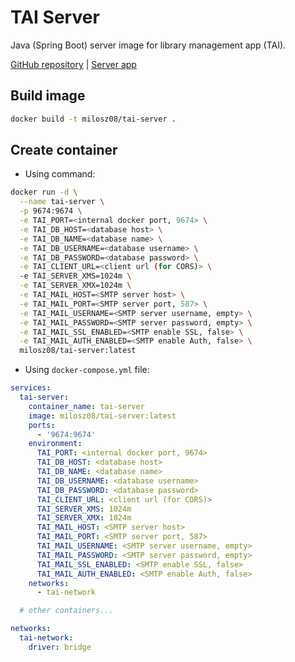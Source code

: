 # TAI Server

Java (Spring Boot) server image for library management app (TAI).

[GitHub repository](https://github.com/milosz08/library-app-tai)
| [Server app](https://github.com/milosz08/library-app-tai/tree/master/tai-server)

## Build image

```bash
docker build -t milosz08/tai-server .
```

## Create container

* Using command:

```bash
docker run -d \
  --name tai-server \
  -p 9674:9674 \
  -e TAI_PORT=<internal docker port, 9674> \
  -e TAI_DB_HOST=<database host> \
  -e TAI_DB_NAME=<database name> \
  -e TAI_DB_USERNAME=<database username> \
  -e TAI_DB_PASSWORD=<database password> \
  -e TAI_CLIENT_URL=<client url (for CORS)> \
  -e TAI_SERVER_XMS=1024m \
  -e TAI_SERVER_XMX=1024m \
  -e TAI_MAIL_HOST=<SMTP server host> \
  -e TAI_MAIL_PORT=<SMTP server port, 587> \
  -e TAI_MAIL_USERNAME=<SMTP server username, empty> \
  -e TAI_MAIL_PASSWORD=<SMTP server password, empty> \
  -e TAI_MAIL_SSL_ENABLED=<SMTP enable SSL, false> \
  -e TAI_MAIL_AUTH_ENABLED=<SMTP enable Auth, false> \
  milosz08/tai-server:latest
```

* Using `docker-compose.yml` file:

```yaml
services:
  tai-server:
    container_name: tai-server
    image: milosz08/tai-server:latest
    ports:
      - '9674:9674'
    environment:
      TAI_PORT: <internal docker port, 9674>
      TAI_DB_HOST: <database host>
      TAI_DB_NAME: <database name>
      TAI_DB_USERNAME: <database username>
      TAI_DB_PASSWORD: <database password>
      TAI_CLIENT_URL: <client url (for CORS)>
      TAI_SERVER_XMS: 1024m
      TAI_SERVER_XMX: 1024m
      TAI_MAIL_HOST: <SMTP server host>
      TAI_MAIL_PORT: <SMTP server port, 587>
      TAI_MAIL_USERNAME: <SMTP server username, empty>
      TAI_MAIL_PASSWORD: <SMTP server password, empty>
      TAI_MAIL_SSL_ENABLED: <SMTP enable SSL, false>
      TAI_MAIL_AUTH_ENABLED: <SMTP enable Auth, false>
    networks:
      - tai-network

  # other containers...

networks:
  tai-network:
    driver: bridge
```
